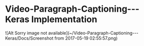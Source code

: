 # Video-Paragraph-Captioning---Keras Implementation


![Alt Sorry image not available](~/Video-Paragraph-Captioning---Keras/Docs/Screenshot from 2017-05-19 02:55:57.png)
